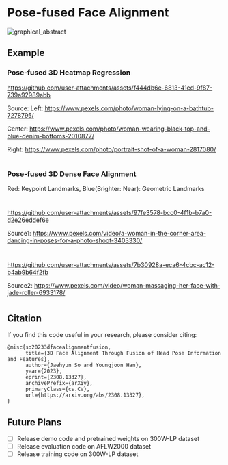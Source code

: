 # Pose-fused Face Alignment
![graphical_abstract](https://github.com/user-attachments/assets/39639ffb-4648-446d-9d7d-c9d233cc30c1)


## Example
### Pose-fused 3D Heatmap Regression

https://github.com/user-attachments/assets/f444db6e-6813-41ed-9f87-739a92989abb


Source:
Left: https://www.pexels.com/photo/woman-lying-on-a-bathtub-7278795/

Center: https://www.pexels.com/photo/woman-wearing-black-top-and-blue-denim-bottoms-2010877/

Right: https://www.pexels.com/photo/portrait-shot-of-a-woman-2817080/

#
### Pose-fused 3D Dense Face Alignment
Red: Keypoint Landmarks, Blue(Brighter: Near): Geometric Landmarks
#
https://github.com/user-attachments/assets/97fe3578-bcc0-4f1b-b7a0-d2e26eddef6e

Source1: https://www.pexels.com/video/a-woman-in-the-corner-area-dancing-in-poses-for-a-photo-shoot-3403330/
#
https://github.com/user-attachments/assets/7b30928a-eca6-4cbc-ac12-b4ab9b64f2fb

Source2: https://www.pexels.com/video/woman-massaging-her-face-with-jade-roller-6933178/
#

## Citation
If you find this code useful in your research, please consider citing:
```
@misc{so20233dfacealignmentfusion,
      title={3D Face Alignment Through Fusion of Head Pose Information and Features}, 
      author={Jaehyun So and Youngjoon Han},
      year={2023},
      eprint={2308.13327},
      archivePrefix={arXiv},
      primaryClass={cs.CV},
      url={https://arxiv.org/abs/2308.13327}, 
}
```

## Future Plans
- [ ] Release demo code and pretrained weights on 300W-LP dataset
- [ ] Release evaluation code on AFLW2000 dataset
- [ ] Release training code on 300W-LP dataset
